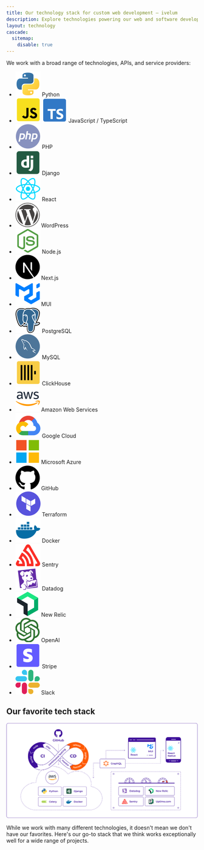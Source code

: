 ```yaml
---
title: Our technology stack for сustom web development — ivelum
description: Explore technologies powering our web and software development services. We utilize a modern tech stack and a full-stack approach to deliver robust digital solutions.
layout: technology
cascade:
  sitemap:
    disable: true
---
```


We work with a broad range of technologies, APIs, and service providers:

- ![Python](logos/python.svg) Python
- ![JavaScript](logos/js.svg) ![JavaScript](logos/ts.svg) JavaScript / TypeScript
- ![PHP](logos/php.svg) PHP
- ![Django](logos/django.svg) Django
- ![React](logos/react.svg) React
- ![WordPress](logos/wordpress.svg) WordPress
- ![Node.js](logos/node.svg) Node.js
- ![Next.js](logos/nextjs.svg) Next.js
- ![MUI](logos/mui.svg) MUI
- ![PostgreSQL](logos/postgres.svg) PostgreSQL
- ![MySQL](logos/mysql.svg) MySQL
- ![ClickHouse](logos/clickhouse.svg) ClickHouse
- ![Amazon Web Services](logos/aws.svg) Amazon Web Services
- ![Google Cloud](logos/gcp.svg) Google Cloud
- ![Microsoft Azure](logos/microsoft.svg) Microsoft Azure
- ![GitHub](logos/github.svg) GitHub
- ![Terraform](logos/terraform.svg) Terraform
- ![Docker](logos/docker.svg) Docker
- ![Sentry](logos/sentry.svg) Sentry
- ![Datadog](logos/datadog.svg) Datadog
- ![New Relic](logos/newrelic.svg) New Relic
- ![OpenAI](logos/openai.svg) OpenAI
- ![Stripe](logos/stripe.svg) Stripe
- ![Slack](logos/slack.svg) Slack

## Our favorite tech stack

![Our favorite tech stack](img/favorite-tech-stack.svg)

While we work with many different technologies, it doesn't mean we don't have
our favorites. Here's our go-to stack that we think works exceptionally well
for a wide range of projects.
